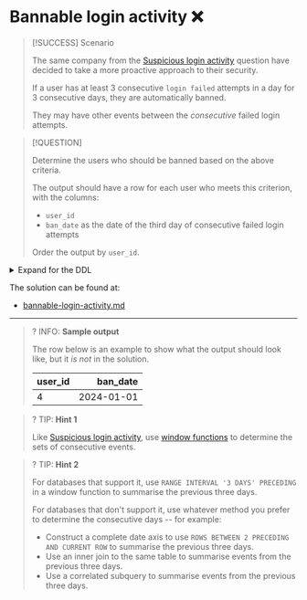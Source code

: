 # Bannable login activity ❌

> [!SUCCESS] Scenario
>
> The same company from the [Suspicious login activity](../bronze/suspicious-login-activity.md) question have decided to take a more proactive approach to their security.
>
> If a user has at least 3 consecutive `login failed` attempts in a day for 3 consecutive days, they are automatically banned.
>
> They may have other events between the _consecutive_ failed login attempts.

> [!QUESTION]
>
> Determine the users who should be banned based on the above criteria.
>
> The output should have a row for each user who meets this criterion, with the columns:
>
> - `user_id`
> - `ban_date` as the date of the third day of consecutive failed login attempts
>
> Order the output by `user_id`.

<details>
<summary>Expand for the DDL</summary>
--8<-- "docs/challenging-sql-problems/problems/silver/suspicious-login-activity.sql"
</details>

The solution can be found at:

- [bannable-login-activity.md](../../solutions/silver/bannable-login-activity.md)

---

<!-- prettier-ignore -->
>? INFO: **Sample output**
>
> The row below is an example to show what the output should look like, but it _is not_ in the solution.
>
> | user_id |   ban_date |
> |:--------|-----------:|
> | 4       | 2024-01-01 |

<!-- prettier-ignore -->
>? TIP: **Hint 1**
>
> Like [Suspicious login activity](../bronze/suspicious-login-activity.md), use [window functions](../../../from-excel-to-sql/main-concepts/window-functions.md) to determine the sets of consecutive events.

<!-- prettier-ignore -->
>? TIP: **Hint 2**
>
> For databases that support it, use `RANGE INTERVAL '3 DAYS' PRECEDING` in a window function to summarise the previous three days.
>
> For databases that don't support it, use whatever method you prefer to determine the consecutive days -- for example:
>
> - Construct a complete date axis to use `ROWS BETWEEN 2 PRECEDING AND CURRENT ROW` to summarise the previous three days.
> - Use an inner join to the same table to summarise events from the previous three days.
> - Use a correlated subquery to summarise events from the previous three days.
